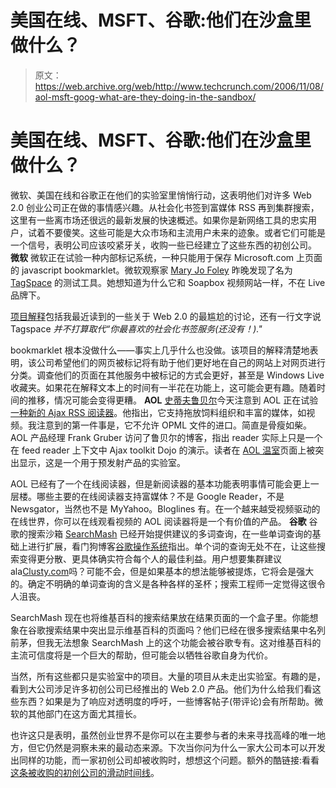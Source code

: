 # 美国在线、MSFT、谷歌:他们在沙盒里做什么？

> 原文：<https://web.archive.org/web/http://www.techcrunch.com/2006/11/08/aol-msft-goog-what-are-they-doing-in-the-sandbox/>

# 美国在线、MSFT、谷歌:他们在沙盒里做什么？

微软、美国在线和谷歌正在他们的实验室里悄悄行动，这表明他们对许多 Web 2.0 创业公司正在做的事情感兴趣。从社会化书签到富媒体 RSS 再到集群搜索，这里有一些离市场还很远的最新发展的快速概述。如果你是新网络工具的忠实用户，试着不要傻笑。这些可能是大众市场和主流用户未来的迹象。或者它们可能是一个信号，表明公司应该咬紧牙关，收购一些已经建立了这些东西的初创公司。
 **微软**
 [](https://web.archive.org/web/20221204193529/https://beta.communities.microsoft.com/TagSpace/Default.aspx) 
微软正在试验一种内部标记系统，一种只能用于保存 Microsoft.com 上页面的 javascript bookmarklet。微软观察家 [Mary Jo Foley](https://web.archive.org/web/20221204193529/http://blogs.zdnet.com/microsoft/?p=89) 昨晚发现了名为 [TagSpace](https://web.archive.org/web/20221204193529/https://beta.communities.microsoft.com/TagSpace/Default.aspx) 的测试工具。她想知道为什么它和 Soapbox 视频网站一样，不在 Live 品牌下。

[项目解释](https://web.archive.org/web/20221204193529/http://www.microsoft.com/communities/default.mspx)包括我最近读到的一些关于 Web 2.0 的最尴尬的讨论，还有一行文字说 Tagspace *并不打算取代“你最喜欢的社会化书签服务(还没有！)."*

bookmarklet 根本没做什么——事实上几乎什么也没做。该项目的解释清楚地表明，该公司希望他们的网页被标记将有助于他们更好地在自己的网站上对网页进行分类。调查他们的页面在其他服务中被标记的方式会更好，甚至是 Windows Live 收藏夹。如果花在解释文本上的时间有一半花在功能上，这可能会更有趣。随着时间的推移，情况可能会变得更糟。
 **AOL**[](https://web.archive.org/web/20221204193529/http://greenhouse.aol.com/)
 [史蒂夫鲁贝尔](https://web.archive.org/web/20221204193529/http://www.micropersuasion.com/2006/11/aol_tests_new_a.html)今天注意到 AOL 正在试验[一种新的 Ajax RSS 阅读器](https://web.archive.org/web/20221204193529/http://greenhouse.aol.com/prod.jsp?prod_id=39)。他指出，它支持拖放饲料组织和丰富的媒体，如视频。我注意到的第一件事是，它不允许 OPML 文件的进口。简直是骨瘦如柴。AOL 产品经理 Frank Gruber 访问了鲁贝尔的博客，指出 reader 实际上只是一个在 feed reader 上下文中 Ajax toolkit Dojo 的演示。读者在 [AOL 温室](https://web.archive.org/web/20221204193529/http://greenhouse.aol.com/)页面上被突出显示，这是一个用于预发射产品的实验室。

AOL 已经有了一个在线阅读器，但是新阅读器的基本功能表明事情可能会更上一层楼。哪些主要的在线阅读器支持富媒体？不是 Google Reader，不是 Newsgator，当然也不是 MyYahoo。Bloglines 有。在一个越来越受视频驱动的在线世界，你可以在线观看视频的 AOL 阅读器将是一个有价值的产品。
 **谷歌**
 [](https://web.archive.org/web/20221204193529/http://searchmash.com/) 
谷歌的搜索沙箱 [SearchMash](https://web.archive.org/web/20221204193529/http://searchmash.com/) 已经开始提供建议的多词查询，在一些单词查询的基础上进行扩展，看门狗博客[谷歌操作系统](https://web.archive.org/web/20221204193529/http://googlesystem.blogspot.com/2006/11/google-20-gets-update.html)指出。单个词的查询无处不在，让这些搜索变得更分散、更具体确实符合每个人的最佳利益。用户想要集群建议 ala[Clusty.com](https://web.archive.org/web/20221204193529/http://clusty.com/)吗？可能不会，但是如果基本的想法能够被提炼，它将会是强大的。确定不明确的单词查询的含义是各种各样的圣杯；搜索工程师一定觉得这很令人沮丧。

SearchMash 现在也将维基百科的搜索结果放在结果页面的一个盒子里。你能想象在谷歌搜索结果中突出显示维基百科的页面吗？他们已经在很多搜索结果中名列前茅，但我无法想象 SearchMash 上的这个功能会被谷歌专有。这对维基百科的主流可信度将是一个巨大的帮助，但可能会以牺牲谷歌自身为代价。

当然，所有这些都只是实验室中的项目。大量的项目从未走出实验室。有趣的是，看到大公司涉足许多初创公司已经推出的 Web 2.0 产品。他们为什么给我们看这些东西？如果是为了响应对透明度的呼吁，一些博客帖子(带评论)会有所帮助。微软的其他部门在这方面尤其擅长。

也许这只是表明，虽然创业世界不是你可以在主要参与者的未来寻找高峰的唯一地方，但它仍然是洞察未来的最动态来源。下次当你问为什么一家大公司本可以开发出同样的功能，而一家初创公司却被收购时，想想这个问题。额外的酷链接:看看[这条被收购的初创公司的滑动时间线](https://web.archive.org/web/20221204193529/http://www.shmula.com/blog/timelines/google-microsoft-yahoo/g-y-m.htm)。
